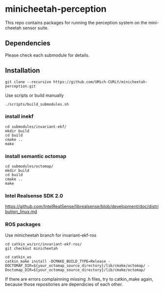 # minicheetah-perception
This repo contains packages for running the perception system on the mini-cheetah sensor suite.

## Dependencies
Please check each submodule for details.

## Installation
```
git clone --recursive https://github.com/UMich-CURLY/minicheetah-perception.git
```

Use scripts or build manually
```
./scripts/build_submodules.sh
```

### install inekf
```
cd submodules/invariant-ekf/
mkdir build
cd build 
cmake .. 
make
```

### install semantic octomap
```
cd submodules/octomap/
mkdir build
cd build
cmake ..
make
```

### Intel Realsense SDK 2.0
https://github.com/IntelRealSense/librealsense/blob/development/doc/distribution_linux.md

### ROS packages
Use minicheetah branch for invariant-ekf-ros
```
cd catkin_ws/src/invariant-ekf-ros/
git checkout minicheetah
```

```
cd catkin_ws
catkin_make install -DCMAKE_BUILD_TYPE=Release -DOCTOMAP_DIR=${your_octomap_source_directory}/lib/cmake/octomap/ -Doctomap_DIR=${your_octomap_source_directory}/lib/cmake/octomap/
```
If there are errors complainning missing .h files, try to catkin_make again, because those repositories are dependicies of each other.
